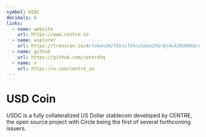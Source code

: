 ```yaml
---
symbol: USDC
decimals: 6
links:
  - name: website
    url: https://www.centre.io
  - name: explorer
    url: https://tronscan.io/#/token20/TEkxiTehnzSmSe2XqrBj4w32RUN966rdz8
  - name: github
    url: https://github.com/centrehq
  - name: x
    url: https://x.com/centre_io
---
```


# USD Coin

USDC is a fully collateralized US Dollar stablecoin developed by CENTRE, the open source project with Circle being the first of several forthcoming issuers.
